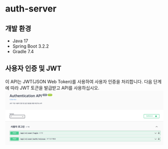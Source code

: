 # auth-server

## 개발 환경
- Java 17
- Spring Boot 3.2.2
- Gradle 7.4

## 사용자 인증 및 JWT
이 API는 JWT(JSON Web Token)를 사용하여 사용자 인증을 처리합니다. 다음 단계에 따라 JWT 토큰을 발급받고 API를 사용하십시오.
![auth_login](image/auth_login.png)